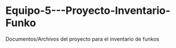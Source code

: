 # Equipo-5---Proyecto-Inventario-Funko
Documentos/Archivos del proyecto para el inventario de funkos

